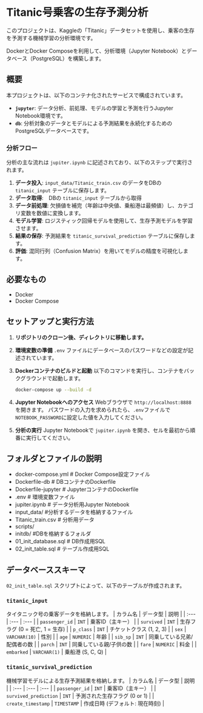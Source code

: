 # Titanic号乗客の生存予測分析

このプロジェクトは、Kaggleの「Titanic」データセットを使用し、乗客の生存を予測する機械学習の分析環境です。

DockerとDocker Composeを利用して、分析環境（Jupyter Notebook）とデータベース（PostgreSQL）を構築します。

## 概要

本プロジェクトは、以下のコンテナ化されたサービスで構成されています。

* **`jupyter`**: データ分析、前処理、モデルの学習と予測を行うJupyter Notebook環境です。
* **`db`**: 分析対象のデータとモデルによる予測結果を永続化するためのPostgreSQLデータベースです。

### 分析フロー

分析の主な流れは `jupiter.ipynb` に記述されており、以下のステップで実行されます。

1.  **データ投入**: `input_data/Titanic_train.csv` のデータをDBの `titanic_input` テーブルに保存します。
2.  **データ取得**:　DBの `titanic_input` テーブルから取得
2.  **データ前処理**: 欠損値を補完（年齢は中央値、乗船港は最頻値）し、カテゴリ変数を数値に変換します。
3.  **モデル学習**: ロジスティック回帰モデルを使用して、生存予測モデルを学習させます。
4.  **結果の保存**: 予測結果を `titanic_survival_prediction` テーブルに保存します。
5.  **評価**: 混同行列（Confusion Matrix）を用いてモデルの精度を可視化します。

## 必要なもの

* Docker
* Docker Compose

## セットアップと実行方法

1.  **リポジトリのクローン後、ディレクトリに移動します。**

2.  **環境変数の準備**
    `.env` ファイルにデータベースのパスワードなどの設定が記述されています。


3.  **Dockerコンテナのビルドと起動**
    以下のコマンドを実行し、コンテナをバックグラウンドで起動します。
    ```bash
    docker-compose up --build -d
    ```

4.  **Jupyter Notebookへのアクセス**
    Webブラウザで `http://localhost:8888` を開きます。
    パスワードの入力を求められたら、`.env`ファイルで`NOTEBOOK_PASSWORD`に設定した値を入力してください。

5.  **分析の実行**
    Jupyter Notebookで `jupiter.ipynb` を開き、セルを最初から順番に実行してください。

## フォルダとファイルの説明
* docker-compose.yml      # Docker Compose設定ファイル
* Dockerfile-db           # DBコンテナのDockerfile
* Dockerfile-jupyter      # JupyterコンテナのDockerfile
* .env                    # 環境変数ファイル
*  jupiter.ipynb           # データ分析用Jupyter Notebook
* input_data/  #分析するデータを格納するファイル
* Titanic_train.csv   # 分析用データ
* scripts/
* initdb/ #DBを格納するフォルダ
* 01_init_database.sql  # DB作成用SQL
* 02_init_table.sql     # テーブル作成用SQL
## データベーススキーマ

`02_init_table.sql` スクリプトによって、以下のテーブルが作成されます。

### `titanic_input`
タイタニック号の乗客データを格納します。
| カラム名 | データ型 | 説明 |
| :--- | :--- | :--- |
| `passenger_id` | `INT` | 乗客ID（主キー） |
| `survived` | `INT` | 生存フラグ (0 = 死亡, 1 = 生存) |
| `p_class` | `INT` | チケットクラス (1, 2, 3) |
| `sex` | `VARCHAR(10)` | 性別 |
| `age` | `NUMERIC` | 年齢 |
| `sib_sp` | `INT` | 同乗している兄弟/配偶者の数 |
| `parch` | `INT` | 同乗している親/子供の数 |
| `fare` | `NUMERIC` | 料金 |
| `embarked` | `VARCHAR(1)` | 乗船港 (S, C, Q) |

### `titanic_survival_prediction`
機械学習モデルによる生存予測結果を格納します。
| カラム名 | データ型 | 説明 |
| :--- | :--- | :--- |
| `passenger_id` | `INT` | 乗客ID（主キー） |
| `survived_prediction` | `INT` | 予測された生存フラグ (0 or 1) |
| `create_timestamp` | `TIMESTAMP` | 作成日時 (デフォルト: 現在時刻) |